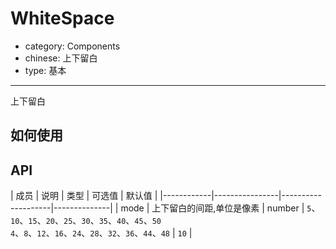 # WhiteSpace

- category: Components
- chinese: 上下留白
- type: 基本

---

上下留白

## 如何使用


## API

| 成员        | 说明           | 类型      |  可选值         | 默认值       |
|------------|----------------|--------------------|--------------|
| mode   |  上下留白的间距,单位是像素   | number | `5`、`10`、`15`、`20`、`25`、`30`、`35`、`40`、`45`、`50`<br/>`4`、`8`、`12`、`16`、`24`、`28`、`32`、`36`、`44`、`48` | `10`  |
